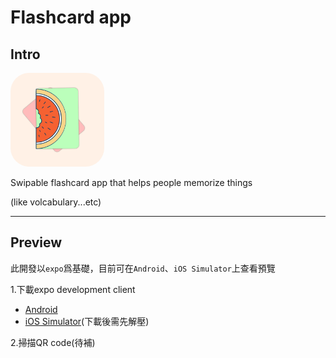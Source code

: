 # Flashcard app

## Intro

<img src="assets/icon.png" width="150" height="150" style='border-radius:30px'>

Swipable flashcard app that helps people memorize things

(like volcabulary...etc)

---
## Preview

此開發以`expo`爲基礎，目前可在`Android`、`iOS Simulator`上查看預覽

1.下載expo development client
  - [Android](https://expo.dev/artifacts/eas/iFnoxUCGbkuUHMtqGdhyjb.apk)
  - [iOS Simulator](https://expo.dev/artifacts/eas/2CxcEvr5LGDa8XNHJDh98j.tar.gz)(下載後需先解壓)
    

2.掃描QR code(待補)

